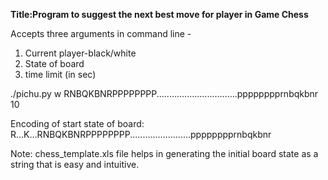
**Title:Program to suggest the next best move for player in Game Chess**

Accepts three arguments in command line -
1. Current player-black/white 
2. State of board 
3. time limit (in sec)

./pichu.py w RNBQKBNRPPPPPPPP................................pppppppprnbqkbnr 10

Encoding of start state of board: R...K...RNBQKBNRPPPPPPPP........................pppppppprnbqkbnr

Note: chess_template.xls file helps in generating the initial board state as a string that is easy and intuitive.
